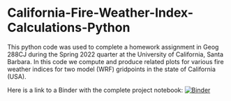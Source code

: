 # California-Fire-Weather-Index-Calculations-Python
This python code was used to complete a homework assignment in Geog 288CJ during the Spring 2022 quarter at the University of California, Santa Barbara. In this code we compute and produce related plots for various fire weather indices for two model (WRF) gridpoints in the state of California (USA).

Here is a link to a Binder with the complete project notebook:
[![Binder](https://mybinder.org/badge_logo.svg)](https://mybinder.org/v2/gh/mariandob/California-Fire-Weather-Index-Calculations-Python/HEAD)
